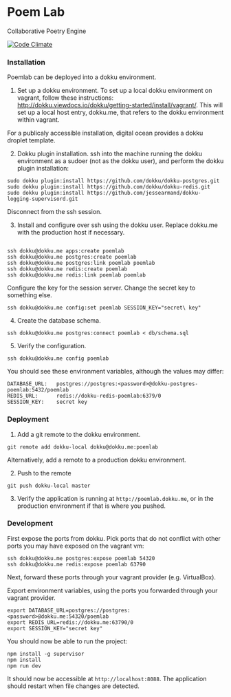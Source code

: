 Poem Lab
========
Collaborative Poetry Engine

[![Code Climate](https://codeclimate.com/github/jimguys/poemlab.png)](https://codeclimate.com/github/jimguys/poemlab)

### Installation

Poemlab can be deployed into a dokku environment.

1. Set up a dokku environment.
To set up a local dokku environment on vagrant, follow these instructions: http://dokku.viewdocs.io/dokku/getting-started/install/vagrant/. This will set up a local host entry, dokku.me, that refers to the dokku environment within vagrant.

For a publicaly accessible installation, digital ocean provides a dokku droplet template.

2. Dokku plugin installation.
ssh into the machine running the dokku environment as a sudoer (not as the dokku user), and perform the dokku plugin installation:

  ```
  sudo dokku plugin:install https://github.com/dokku/dokku-postgres.git
  sudo dokku plugin:install https://github.com/dokku/dokku-redis.git
  sudo dokku plugin:install https://github.com/jessearmand/dokku-logging-supervisord.git
  ```
Disconnect from the ssh session.

3. Install and configure over ssh using the dokku user. Replace dokku.me with the production host if necessary.
  ```

  ssh dokku@dokku.me apps:create poemlab
  ssh dokku@dokku.me postgres:create poemlab
  ssh dokku@dokku.me postgres:link poemlab poemlab
  ssh dokku@dokku.me redis:create poemlab
  ssh dokku@dokku.me redis:link poemlab poemlab
  ```
Configure the key for the session server. Change the secret key to something else.
  ```
  ssh dokku@dokku.me config:set poemlab SESSION_KEY="secret\ key"
  ```

4. Create the database schema.
  ```
  ssh dokku@dokku.me postgres:connect poemlab < db/schema.sql
  ```

5. Verify the configuration.
  ```
  ssh dokku@dokku.me config poemlab
  ```
You should see these environment variables, although the values may differ:
  ```
  DATABASE_URL:   postgres://postgres:<password>@dokku-postgres-poemlab:5432/poemlab
  REDIS_URL:      redis://dokku-redis-poemlab:6379/0
  SESSION_KEY:    secret key
  ```

### Deployment

1. Add a git remote to the dokku environment.

  ```
  git remote add dokku-local dokku@dokku.me:poemlab
  ```

Alternatively, add a remote to a production dokku environment.

2. Push to the remote

  ```
  git push dokku-local master
  ```

3. Verify the application is running at ```http://poemlab.dokku.me```, or in the production environment if that is where you pushed.

### Development

  First expose the ports from dokku. Pick ports that do not conflict with other ports you may have exposed on the vagrant vm:
  ```
  ssh dokku@dokku.me postgres:expose poemlab 54320
  ssh dokku@dokku.me redis:expose poemlab 63790
  ```

  Next, forward these ports through your vagrant provider (e.g. VirtualBox).

  Export environment variables, using the ports you forwarded through your vagrant provider.
  ```
  export DATABASE_URL=postgres://postgres:<password>@dokku.me:54320/poemlab
  export REDIS_URL=redis://dokku.me:63790/0
  export SESSION_KEY="secret key"
  ```  

  You should now be able to run the project:
  ```
  npm install -g supervisor
  npm install
  npm run dev
  ```

  It should now be accessible at ```http://localhost:8088```. The application should restart when file changes are detected.
